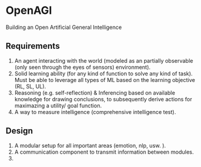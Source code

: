 # OpenAGI
Building an Open Artificial General Intelligence


## Requirements 

1. An agent interacting with the world (modeled as an partially observable (only seen through the eyes of sensors) environment).
2. Solid learning ability (for any kind of function to solve any kind of task). Must be able to leverage all types of ML based on the learning objective (RL, SL, UL).
3. Reasoning (e.g. self-reflection) & Inferencing based on available knowledge for drawing conclusions,
 to subsequently derive actions for maximazing a utility/ goal function. 
4. A way to measure intelligence (comprehensive intelligence test).


## Design 

1. A modular setup for all important areas (emotion, nlp, usw. ).
2. A communication component to transmit information between modules.
3. 
